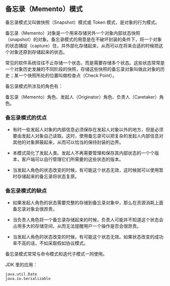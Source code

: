 ## 备忘录（Memento）模式 ##

备忘录模式又叫做快照（Snapshot）模式或 Token 模式，是对象的行为模式。

备忘录（Memento）对象是一个用来存储另外一个对象内部状态快照（snapshot）的对象。备忘录模式的用意是在不破坏封装的条件下，将一个对象的状态捕捉（capture）住，并外部化存储起来，从而可以在将来合适的时候把这个对象还原到存储起来的状态。

常见的软件系统往往不止存储一个状态，而是需要存储多个状态。这些状态常常是一个对象历史发展的不同阶段的快照，存储这些快照的备忘录对象叫做此对象的历史；某一个快照所处的位置叫做检查点（Check Point）。

备忘录模式所涉及的角色有：

备忘录（Memento）角色、发起人（Originator）角色、负责人（Caretaker）角色。


### 备忘录模式的优点

* 有时一些发起人对象的内部信息必须保存在发起人对象以外的地方，但是必须要由发起人对象自己读取。这时，使用备忘录可以把复杂的发起人内部信息对其他的对象屏蔽起来，从而可以恰当的保持封装的边界。

* 本模式简化了发起人类。发起人不再需要管理和保存其内部状态的一个个版本，客户端可以自行管理它们所需要的这些状态的版本。

* 当发起人角色的状态改变的时候，有可能这个状态无效，这时候就可以使用暂时存储起来的备忘录将状态复原。

### 备忘录模式的缺点

* 如果发起人角色的状态需要完整的存储到备忘录对象中，那么在资源消耗上面备忘录对象会很昂贵。

* 当负责人角色将一个备忘录存储起来的时候，负责人可能并不知道这个状态会占用多大的存储空间，从而无法提醒用户一个操作是否会很昂贵。

* 当发起人角色的状态改变的时候，有可能这个状态无效。如果状态改变的成功率不高的话，不如采取假如协议模式。

备忘录模式常常与命令模式和迭代子模式一同使用。

JDK 里的应用：

	java.util.Date
	java.io.Serializable
